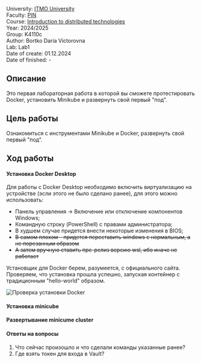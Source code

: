 University: [ITMO University](https://itmo.ru/ru/)  
Faculty: [PIN](https://fict.itmo.ru)  
Course: [Introduction to distributed technologies](https://github.com/itmo-ict-faculty/introduction-to-distributed-technologies)  
Year: 2024/2025  
Group: K4110c  
Author: Bortko Daria Victorovna  
Lab: Lab1  
Date of create: 01.12.2024  
Date of finished: -  

## Описание   
Это первая лабораторная работа в которой вы сможете протестировать Docker, установить Minikube и развернуть свой первый "под".  

  
## Цель работы  
Ознакомиться с инструментами Minikube и Docker, развернуть свой первый "под".  

## Ход работы  
#### Установка Docker Desktop  
Для работы с Docker Desktop необходимо включить виртуализацию на устройстве (эсли этого не было сделано ранее), для этого можно использовать:  
- Панель управления -> Включение или отключение компонентов Windows;  
- Командную строку (PowerShell) с правами администратора;
- В худшем случае придется внести некоторые изменения в BIOS;
- ~~В самом плохом - придется переставить windows с нормальным, а не порезанным образом~~
- ~~А затем вручную ставить пре-релиз версию wsl, ибо иначе не работает~~

Установщик для Docker берем, разумеется, с официального сайта. Проверяем, что установка прошла успешно, запуская контейнер с традиционным "hello-world" образом.

![Проверка установки Docker]('./img/docker_check.jpg')

#### Установка minicube

#### Развертывание minicume cluster  


#### Ответы на вопросы  
1. Что сейчас произошло и что сделали команды указанные ранее?
2. Где взять токен для входа в Vault?  
